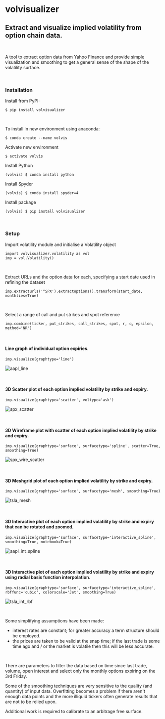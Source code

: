 # volvisualizer
## Extract and visualize implied volatility from option chain data.

&nbsp;

A tool to extract option data from Yahoo Finance and provide simple visualization and smoothing to get a general sense of the shape of the volatility surface.

&nbsp;

### Installation
Install from PyPI:
```
$ pip install volvisualizer
```

&nbsp;

To install in new environment using anaconda:
```
$ conda create --name volvis
```
Activate new environment
```
$ activate volvis
```
Install Python
```
(volvis) $ conda install python
```
Install Spyder
```
(volvis) $ conda install spyder=4
```
Install package
```
(volvis) $ pip install volvisualizer
```

&nbsp;

### Setup
Import volatility module and initialise a Volatility object

```
import volvisualizer.volatility as vol
imp = vol.Volatility()
```

&nbsp;

Extract URLs and the option data for each, specifying a start date used in refining the dataset
```
imp.extracturls('^SPX').extractoptions().transform(start_date, monthlies=True)
```

&nbsp;

Select a range of call and put strikes and spot reference
```
imp.combine(ticker, put_strikes, call_strikes, spot, r, q, epsilon, method='NR')
```

&nbsp;

#### Line graph of individual option expiries.
```
imp.visualize(graphtype='line')
```
![aapl_line](images/aapl_line.png)

&nbsp;

#### 3D Scatter plot of each option implied volatility by strike and expiry.
```
imp.visualize(graphtype='scatter', voltype='ask')
```
![spx_scatter](images/spx_scatter.png)

&nbsp;

#### 3D Wireframe plot with scatter of each option implied volatility by strike and expiry.
```
imp.visualize(graphtype='surface', surfacetype='spline', scatter=True, smoothing=True)
```
![spx_wire_scatter](images/spx_wire_scatter.png)

&nbsp;

#### 3D Meshgrid plot of each option implied volatility by strike and expiry.
```
imp.visualize(graphtype='surface', surfacetype='mesh', smoothing=True)
```
![tsla_mesh](images/tsla_mesh.png)

&nbsp;

#### 3D Interactive plot of each option implied volatility by strike and expiry that can be rotated and zoomed.
```
imp.visualize(graphtype='surface', surfacetype='interactive_spline', smoothing=True, notebook=True)
```
![aapl_int_spline](images/aapl_int_spline.png)

&nbsp;

#### 3D Interactive plot of each option implied volatility by strike and expiry using radial basis function interpolation.
```
imp.visualize(graphtype='surface', surfacetype='interactive_spline', rbffunc='cubic', colorscale='Jet', smoothing=True)
```

![tsla_int_rbf](images/tsla_int_rbf.png)

&nbsp;

Some simplifying assumptions have been made:
  - interest rates are constant; for greater accuracy a term structure should be employed.
  - the prices are taken to be valid at the snap time; if the last trade is some time ago and / or the market is volatile then this will be less accurate.

&nbsp;

There are parameters to filter the data based on time since last trade, volume, open interest and select only the monthly options expiring on the 3rd Friday. 

Some of the smoothing techniques are very sensitive to the quality (and quantity) of input data. Overfitting becomes a problem if there aren't enough data points and the more illiquid tickers often generate results that are not to be relied upon.

Additional work is required to calibrate to an arbitrage free surface.